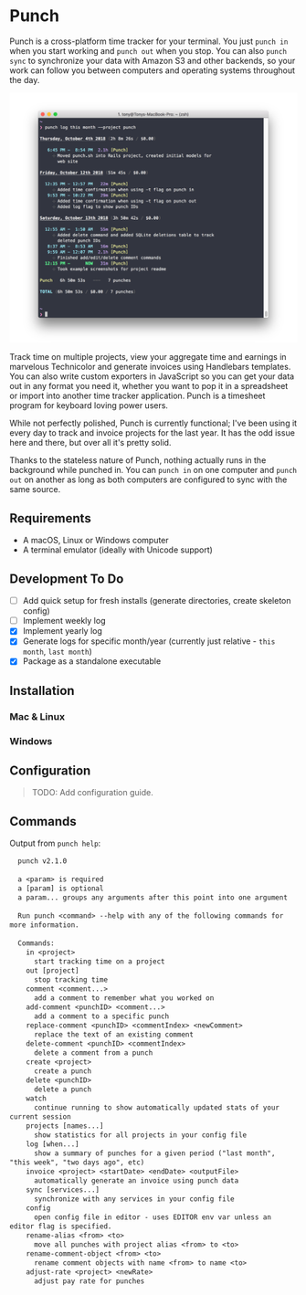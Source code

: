 # Punch

Punch is a cross-platform time tracker for your terminal. You just `punch in` when you start working and `punch out` when you stop. You can also `punch sync` to synchronize your data with Amazon S3 and other backends, so your work can follow you between computers and operating systems throughout the day. 

![](/docs/screenshot-1.png)

Track time on multiple projects, view your aggregate time and earnings in marvelous Technicolor and generate invoices using Handlebars templates. You can also write custom exporters in JavaScript so you can get your data out in any format you need it, whether you want to pop it in a spreadsheet or import into another time tracker application. Punch is a timesheet program for keyboard loving power users.

While not perfectly polished, Punch is currently functional; I've been using it every day to track and invoice projects for the last year. It has the odd issue here and there, but over all it's pretty solid.

Thanks to the stateless nature of Punch, nothing actually runs in the background while punched in. You can `punch in` on one computer and `punch out` on another as long as both computers are configured to sync with the same source.

## Requirements

- A macOS, Linux or Windows computer
- A terminal emulator (ideally with Unicode support)

## Development To Do

- [ ] Add quick setup for fresh installs (generate directories, create skeleton config)
- [ ] Implement weekly log
- [X] Implement yearly log
- [X] Generate logs for specific month/year (currently just relative - `this month`, `last month`)
- [X] Package as a standalone executable

## Installation

### Mac & Linux



### Windows

## Configuration

> TODO: Add configuration guide.

## Commands

Output from `punch help`:

```
  punch v2.1.0

  a <param> is required
  a [param] is optional
  a param... groups any arguments after this point into one argument

  Run punch <command> --help with any of the following commands for more information.

  Commands:
    in <project>
      start tracking time on a project
    out [project]
      stop tracking time
    comment <comment...>
      add a comment to remember what you worked on
    add-comment <punchID> <comment...>
      add a comment to a specific punch
    replace-comment <punchID> <commentIndex> <newComment>
      replace the text of an existing comment
    delete-comment <punchID> <commentIndex>
      delete a comment from a punch
    create <project>
      create a punch
    delete <punchID>
      delete a punch
    watch
      continue running to show automatically updated stats of your current session
    projects [names...]
      show statistics for all projects in your config file
    log [when...]
      show a summary of punches for a given period ("last month", "this week", "two days ago", etc)
    invoice <project> <startDate> <endDate> <outputFile>
      automatically generate an invoice using punch data
    sync [services...]
      synchronize with any services in your config file
    config
      open config file in editor - uses EDITOR env var unless an editor flag is specified.
    rename-alias <from> <to>
      move all punches with project alias <from> to <to>
    rename-comment-object <from> <to>
      rename comment objects with name <from> to name <to>
    adjust-rate <project> <newRate>
      adjust pay rate for punches
```